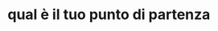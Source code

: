 # qual è il tuo punto di partenza
<!--  prima di iniziare è fondamentale capire da dove si parte.

Sia in un viaggio dobbiamo conoscere il nostro punto di partenza sia se vogliamo raggiungere un obiettivo 

PEr questo lo stato di salute
ti indica 
se hai bisogno di cura riabilitazione prevenzione performances benessere fitness estetica 

Il percorso che proponiamo è sull'educazione perchè l'educazione è trasversale a tutti questi obiettivi.


-->
<!--stackedit_data:
eyJoaXN0b3J5IjpbMTg1MjE5ODA3Nl19
-->